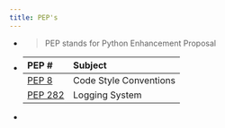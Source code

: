 ```yaml
---
title: PEP's
---
```


-
  > PEP stands for Python Enhancement Proposal
-
  |PEP # |Subject|
  |:-----|:------|
  |[PEP 8](https://www.python.org/dev/peps/pep-0008/) | Code Style Conventions|
  |[PEP 282](https://www.python.org/dev/peps/pep-0282/)| Logging System |
-